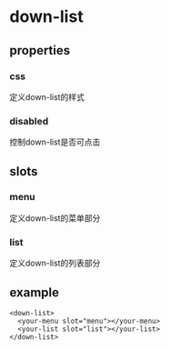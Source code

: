 # down-list
## properties
### css

定义down-list的样式

### disabled

控制down-list是否可点击


## slots
### menu

定义down-list的菜单部分

### list

定义down-list的列表部分

## example
```
<down-list>
  <your-menu slot="menu"></your-menu>
  <your-list slot="list"></your-list>
</down-list>
```
